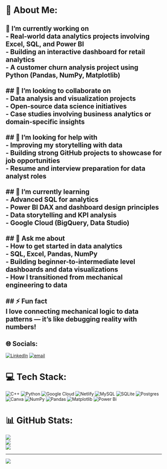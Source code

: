# 💫 About Me:
## 🔧 I’m currently working on<br>- Real-world data analytics projects involving Excel, SQL, and Power BI  <br>- Building an interactive dashboard for retail analytics  <br>- A customer churn analysis project using Python (Pandas, NumPy, Matplotlib)<br><br>## 🤝 I’m looking to collaborate on<br>- Data analysis and visualization projects  <br>- Open-source data science initiatives  <br>- Case studies involving business analytics or domain-specific insights<br><br>## 🙋 I’m looking for help with<br>- Improving my storytelling with data  <br>- Building strong GitHub projects to showcase for job opportunities  <br>- Resume and interview preparation for data analyst roles<br><br>## 🌱 I’m currently learning<br>- Advanced SQL for analytics  <br>- Power BI DAX and dashboard design principles  <br>- Data storytelling and KPI analysis  <br>- Google Cloud (BigQuery, Data Studio)<br><br>## 💬 Ask me about<br>- How to get started in data analytics  <br>- SQL, Excel, Pandas, NumPy  <br>- Building beginner-to-intermediate level dashboards and data visualizations  <br>- How I transitioned from mechanical engineering to data<br><br>## ⚡ Fun fact<br>I love connecting mechanical logic to data patterns — it’s like debugging reality with numbers!<br>


## 🌐 Socials:
[![LinkedIn](https://img.shields.io/badge/LinkedIn-%230077B5.svg?logo=linkedin&logoColor=white)](https://linkedin.com/in/linkedin.com/in/sourabhvashistha9015) [![email](https://img.shields.io/badge/Email-D14836?logo=gmail&logoColor=white)](mailto:Sourabhsharma14042@gmail.com) 

# 💻 Tech Stack:
![C++](https://img.shields.io/badge/c++-%2300599C.svg?style=for-the-badge&logo=c%2B%2B&logoColor=white) ![Python](https://img.shields.io/badge/python-3670A0?style=for-the-badge&logo=python&logoColor=ffdd54) ![Google Cloud](https://img.shields.io/badge/GoogleCloud-%234285F4.svg?style=for-the-badge&logo=google-cloud&logoColor=white) ![Netlify](https://img.shields.io/badge/netlify-%23000000.svg?style=for-the-badge&logo=netlify&logoColor=#00C7B7) ![MySQL](https://img.shields.io/badge/mysql-4479A1.svg?style=for-the-badge&logo=mysql&logoColor=white) ![SQLite](https://img.shields.io/badge/sqlite-%2307405e.svg?style=for-the-badge&logo=sqlite&logoColor=white) ![Postgres](https://img.shields.io/badge/postgres-%23316192.svg?style=for-the-badge&logo=postgresql&logoColor=white) ![Canva](https://img.shields.io/badge/Canva-%2300C4CC.svg?style=for-the-badge&logo=Canva&logoColor=white) ![NumPy](https://img.shields.io/badge/numpy-%23013243.svg?style=for-the-badge&logo=numpy&logoColor=white) ![Pandas](https://img.shields.io/badge/pandas-%23150458.svg?style=for-the-badge&logo=pandas&logoColor=white) ![Matplotlib](https://img.shields.io/badge/Matplotlib-%23ffffff.svg?style=for-the-badge&logo=Matplotlib&logoColor=black) ![Power Bi](https://img.shields.io/badge/power_bi-F2C811?style=for-the-badge&logo=powerbi&logoColor=black)
# 📊 GitHub Stats:
![](https://github-readme-stats.vercel.app/api?username=CosmicCoder142&theme=dark&hide_border=false&include_all_commits=false&count_private=false)<br/>
![](https://nirzak-streak-stats.vercel.app/?user=CosmicCoder142&theme=dark&hide_border=false)<br/>
![](https://github-readme-stats.vercel.app/api/top-langs/?username=CosmicCoder142&theme=dark&hide_border=false&include_all_commits=false&count_private=false&layout=compact)

---
[![](https://visitcount.itsvg.in/api?id=CosmicCoder142&icon=0&color=0)](https://visitcount.itsvg.in)

<!-- Proudly created with GPRM ( https://gprm.itsvg.in ) -->

